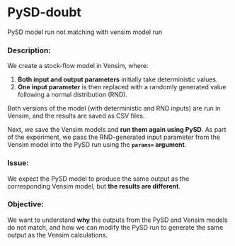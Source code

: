 # PySD-doubt
PySD model run not matching with vensim model run

### **Description:**

We create a stock-flow model in Vensim, where:

1. **Both input and output parameters** initially take deterministic values.  
2. **One input parameter** is then replaced with a randomly generated value following a normal distribution (RND).  

Both versions of the model (with deterministic and RND inputs) are run in Vensim, and the results are saved as CSV files.

Next, we save the Vensim models and **run them again using PySD**. As part of the experiment, we pass the RND-generated input parameter from the Vensim model into the PySD run using the **`params=` argument**. 

### **Issue:**
We expect the PySD model to produce the same output as the corresponding Vensim model, but **the results are different**. 

### **Objective:**
We want to understand **why** the outputs from the PySD and Vensim models do not match, and how we can modify the PySD run to generate the same output as the Vensim calculations.
